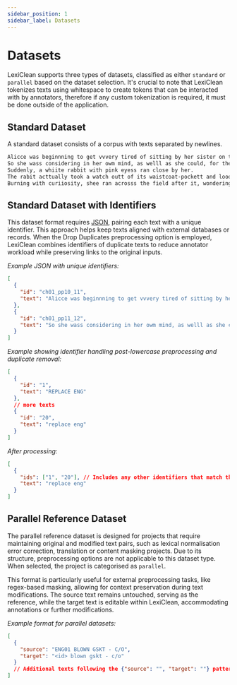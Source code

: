 ```yaml
---
sidebar_position: 1
sidebar_label: Datasets
---
```


# Datasets

LexiClean supports three types of datasets, classified as either `standard` or `parallel` based on the dataset selection. It's crucial to note that LexiClean tokenizes texts using whitespace to create tokens that can be interacted with by annotators, therefore if any custom tokenization is required, it must be done outside of the application.

## Standard Dataset

A standard dataset consists of a corpus with texts separated by newlines.

```txt
Alicce was beginnning to get vvvery tired of sitting by her sister on the bankk.
So she wass considering in her owm mind, as welll as she could, for the hot day madde her feel verry sleepy and stupid.
Suddenly, a whiite rabbit with pink eyess ran close by her.
The rabit acttually took a watch outt of its waistcoat-pockett and loooked at it.
Burning with curiiosity, shee ran acrosss the field after it, wondering what could happen next.
```

## Standard Dataset with Identifiers

This dataset format requires [JSON](https://www.json.org/json-en.html), pairing each text with a unique identifier. This approach helps keep texts aligned with external databases or records. When the Drop Duplicates preprocessing option is employed, LexiClean combines identifiers of duplicate texts to reduce annotator workload while preserving links to the original inputs.

_Example JSON with unique identifiers:_

```json
[
  {
    "id": "ch01_pp10_11",
    "text": "Alicce was beginnning to get vvvery tired of sitting by her sister on the bankk."
  },
  {
    "id": "ch01_pp11_12",
    "text": "So she wass considering in her owm mind, as welll as she could, for the hot day madde her feel verry sleepy and stupid."
  }
]
```

_Example showing identifier handling post-lowercase preprocessing and duplicate removal:_

```json
[
  {
    "id": "1",
    "text": "REPLACE ENG"
  },
  // more texts
  {
    "id": "20",
    "text": "replace eng"
  }
]
```

_After processing:_

```json
[
  {
    "ids": ["1", "20"], // Includes any other identifiers that match the "text" post-processing.
    "text": "replace eng"
  }
]
```

## Parallel Reference Dataset

The parallel reference dataset is designed for projects that require maintaining original and modified text pairs, such as lexical normalisation error correction, translation or content masking projects. Due to its structure, preprocessing options are not applicable to this dataset type. When selected, the project is categorised as `parallel`.

This format is particularly useful for external preprocessing tasks, like regex-based masking, allowing for context preservation during text modifications. The source text remains untouched, serving as the reference, while the target text is editable within LexiClean, accommodating annotations or further modifications.

_Example format for parallel datasets:_

```json
[
  {
    "source": "ENG01 BLOWN GSKT - C/O",
    "target": "<id> blown gskt - c/o"
  }
  // Additional texts following the {"source": "", "target": ""} pattern
]
```
